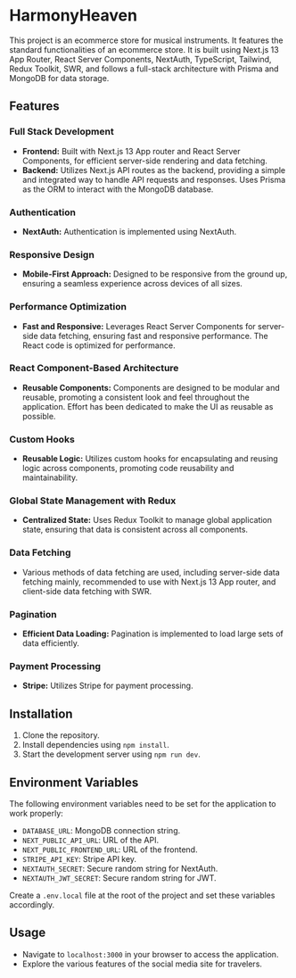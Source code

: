 # HarmonyHeaven

This project is an ecommerce store for musical instruments. It features the standard functionalities of an ecommerce store. It is built using Next.js 13 App Router, React Server Components, NextAuth, TypeScript, Tailwind, Redux Toolkit, SWR, and follows a full-stack architecture with Prisma and MongoDB for data storage.

## Features

### Full Stack Development
- **Frontend:** Built with Next.js 13 App router and React Server Components, for efficient server-side rendering and data fetching.
- **Backend:** Utilizes Next.js API routes as the backend, providing a simple and integrated way to handle API requests and responses. Uses Prisma as the ORM to interact with the MongoDB database.

### Authentication
- **NextAuth:** Authentication is implemented using NextAuth.

### Responsive Design
- **Mobile-First Approach:** Designed to be responsive from the ground up, ensuring a seamless experience across devices of all sizes.

### Performance Optimization

- **Fast and Responsive:** Leverages React Server Components for server-side data fetching, ensuring fast and responsive performance. The React code is optimized for performance.


### React Component-Based Architecture
- **Reusable Components:** Components are designed to be modular and reusable, promoting a consistent look and feel throughout the application. Effort has been dedicated to make the UI as reusable as possible.

### Custom Hooks
- **Reusable Logic:** Utilizes custom hooks for encapsulating and reusing logic across components, promoting code reusability and maintainability.

### Global State Management with Redux
- **Centralized State:** Uses Redux Toolkit to manage global application state, ensuring that data is consistent across all components.

### Data Fetching
- Various methods of data fetching are used, including server-side data fetching mainly, recommended to use with Next.js 13 App router, and client-side data fetching with SWR.

### Pagination
- **Efficient Data Loading:** Pagination is implemented to load large sets of data efficiently.

### Payment Processing
- **Stripe:** Utilizes Stripe for payment processing.

## Installation

1. Clone the repository.
2. Install dependencies using `npm install`.
3. Start the development server using `npm run dev`.


## Environment Variables

The following environment variables need to be set for the application to work properly:

- `DATABASE_URL`: MongoDB connection string.
- `NEXT_PUBLIC_API_URL`: URL of the API.
- `NEXT_PUBLIC_FRONTEND_URL`: URL of the frontend.
- `STRIPE_API_KEY`: Stripe API key.
- `NEXTAUTH_SECRET`: Secure random string for NextAuth.
- `NEXTAUTH_JWT_SECRET`: Secure random string for JWT.

Create a `.env.local` file at the root of the project and set these variables accordingly.


## Usage

- Navigate to `localhost:3000` in your browser to access the application.
- Explore the various features of the social media site for travelers.
